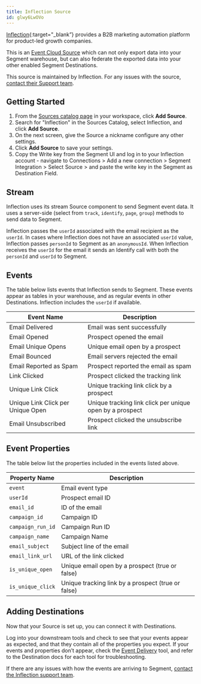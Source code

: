 ```yaml
---
title: Inflection Source
id: glwy6LwOVo
---
```

[Inflection](https://inflection.io/?utm_source=segmentio&utm_medium=docs&utm_campaign=partners){:target="_blank”} provides a B2B marketing automation platform for product-led growth companies.

This is an [Event Cloud Source](/docs/sources/#event-cloud-sources) which can not only export data into your Segment warehouse, but can also federate the exported data into your other enabled Segment Destinations.

This source is maintained by Inflection. For any issues with the source, [contact their Support team](mailto:support@inflection.io).

## Getting Started

1. From the [Sources catalog page](https://app.segment.com/goto-my-workspace/sources/catalog) in your workspace, click **Add Source**.
2. Search for "Inflection" in the Sources Catalog, select Inflection, and click **Add Source**.
3. On the next screen, give the Source a nickname configure any other settings.
4. Click **Add Source** to save your settings.
5. Copy the Write key from the Segment UI and log in to your Inflection account - navigate to Connections > Add a new connection > Segment Integration > Select Source > and paste the write key in the Segment as Destination Field.

## Stream 

Inflection uses its stream Source component to send Segment event data. It uses a server-side (select from `track`, `identify`, `page`, `group`) methods to send data to Segment. 

Inflection passes the `userId` associated with the email recipient as the `userId`. In cases where Inflection does not have an associated `userId` value, Inflection passes `personId` to Segment as an `anonymousId`. When Inflection receives the `userId` for the email it sends an Identify call with both the `personId` and `userId` to Segment.

## Events

The table below lists events that Inflection sends to Segment. These events appear as tables in your warehouse, and as regular events in other Destinations. Inflection includes the `userId` if available.

| Event Name                        | Description                                              |
| --------------------------------- | -------------------------------------------------------- |
| Email Delivered                   | Email was sent successfully                              |
| Email Opened                      | Prospect opened the email                                |
| Email Unique Opens                | Unique email open by a prospect                          |
| Email Bounced                     | Email servers rejected the email                         |
| Email Reported as Spam            | Prospect reported the email as spam                      |
| Link Clicked                      | Prospect clicked the tracking link                       |
| Unique Link Click                 | Unique tracking link click by a prospect                 |
| Unique Link Click per Unique Open | Unique tracking link click per unique open by a prospect |
| Email Unsubscribed                | Prospect clicked the unsubscribe link                    |

## Event Properties

The table below list the properties included in the events listed above.

| Property Name     | Description                                        |
| ----------------- | -------------------------------------------------- |
| `event`           | Email event type                                   |
| `userId`          | Prospect email ID                                  |
| `email_id`        | ID of the email                                    |
| `campaign_id`     | Campaign ID                                        |
| `campaign_run_id` | Campaign Run ID                                    |
| `campaign_name`   | Campaign Name                                      |
| `email_subject`   | Subject line of the email                          |
| `email_link_url`  | URL of the link clicked                            |
| `is_unique_open`  | Unique email open by a prospect (true or false)    |
| `is_unique_click` | Unique tracking link by a prospect (true or false) |

## Adding Destinations

Now that your Source is set up, you can connect it with Destinations.

Log into your downstream tools and check to see that your events appear as expected, and that they contain all of the properties you expect. If your events and properties don’t appear, check the [Event Delivery](/docs/connections/event-delivery/) tool, and refer to the Destination docs for each tool for troubleshooting.

If there are any issues with how the events are arriving to Segment, [contact the Inflection support team](mailto:support@inflection.io).
